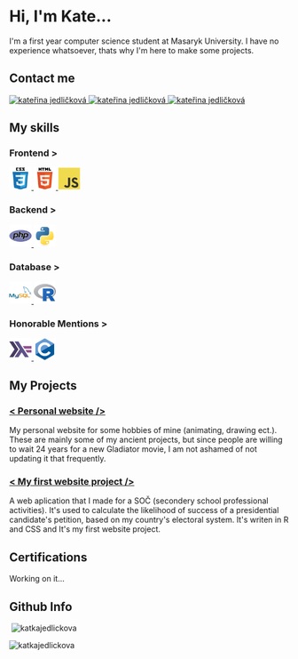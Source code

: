 <!DOCTYPE html>
<html lang="en">
<head>
  <link rel="stylesheet" href="style.css" />
  <meta charset="utf-8" />
</head>
<body>
<h1>Hi, I'm Kate...</h1>
<p>I'm a first year computer science student at Masaryk University. I have no experience whatsoever, thats why I'm here to make some projects.</p>

<section id="contacts">
  <h2>Contact me</h2>
  <div class="icons">
  <a href="https://linkedin.com/in/kateřina jedličková" target="blank"><img src="https://raw.githubusercontent.com/rahuldkjain/github-profile-readme-generator/master/src/images/icons/Social/linked-in-alt.svg" alt="kateřina jedličková" height="30" width="40" />
  </a>
  <a href="https://www.instagram.com/jedl.katka/" target="blank"><img src="https://raw.githubusercontent.com/rahuldkjain/github-profile-readme-generator/master/src/images/icons/Social/instagram.svg" alt="kateřina jedličková" height="30" width="40" />
  </a>
  <a href="https://www.facebook.com/profile.php?id=100023287850047" target="blank"><img src="https://raw.githubusercontent.com/rahuldkjain/github-profile-readme-generator/master/src/images/icons/Social/facebook.svg" alt="kateřina jedličková" height="30" width="40" />
  </a>
  </div>
</section>

<section id="skills">
  <h2>My skills</h2>
    <div class="skill">
      <h3>Frontend <span>></span></h3>
      <div class="icons">
        <a href="https://www.w3schools.com/css/" target="_blank" rel="noreferrer" style="text-decoretion: none"> <img src="https://raw.githubusercontent.com/devicons/devicon/master/icons/css3/css3-original-wordmark.svg" alt="css3" width="40" height="40"/> 
        </a> 
        <a href="https://www.w3.org/html/" target="_blank" rel="noreferrer" style="text-decoretion: none"> <img src="https://raw.githubusercontent.com/devicons/devicon/master/icons/html5/html5-original-wordmark.svg" alt="html5" width="40" height="40"/> 
        </a> 
        <a href="https://developer.mozilla.org/en-US/docs/Web/JavaScript" target="_blank" rel="noreferrer" style="text-decoretion: none"> <img src="https://raw.githubusercontent.com/devicons/devicon/master/icons/javascript/javascript-original.svg" alt="javascript" width="40" height="40"/> 
        </a> 
      </div>
    </div>
    <div class="skill">
      <h3>Backend <span>></span></h3>
      <div class="icons"> 
        <a href="https://www.php.net" target="_blank" rel="noreferrer"> <img src="https://raw.githubusercontent.com/devicons/devicon/master/icons/php/php-original.svg" alt="php" width="40" height="40"/> 
        </a> 
        <a href="https://www.python.org" target="_blank" rel="noreferrer"> <img src="https://raw.githubusercontent.com/devicons/devicon/master/icons/python/python-original.svg" alt="python" width="40" height="40"/> 
        </a> 
      </div>
    </div>
    <div class="skill">
      <h3>Database <span>></span></h3>
      <div class="icons"> 
        <a href="https://www.mysql.com/" target="_blank" rel="noreferrer"> <img src="https://raw.githubusercontent.com/devicons/devicon/master/icons/mysql/mysql-original-wordmark.svg" alt="mysql" width="40" height="40"/> 
        </a> 
        <a href="https://www.r-project.org/" target="_blank" rel="noreferrer"> <img src="https://raw.githubusercontent.com/devicons/devicon/master/icons/r/r-original.svg" alt="r-original" width="40" height="40"/> 
        </a> 
      </div>
    </div>
  <div class="skill">
    <h3>Honorable Mentions <span>></span></h3>
    <div class="icons">
      <a href="https://www.haskell.com/" target="_blank" rel="noreferrer" style="text-decoretion: none"> <img src="https://raw.githubusercontent.com/devicons/devicon/master/icons/haskell/haskell-original.svg" alt="haskell" width="40" height="40"/> 
        </a> 
        <a href="https://www.r-project.org/" target="_blank" rel="noreferrer"> <img src="https://raw.githubusercontent.com/devicons/devicon/master/icons/c/c-original.svg" alt="c" width="40" height="40"/> 
        </a> 
    </div>
  </div>
  </section>

  <section id="projects">
    <h2>My Projects</h2>
    <div class="projects">
      <div class="project">
        <div class="description">
          <a href="https://katerina.jedlicka.live/" target="_blank">
            <h3><span><</span> Personal website <span>/></span></h3></a>
          <p>
            My personal website for some hobbies of mine (animating, drawing ect.).
            <br>These are mainly some of my ancient projects, but since people are willing to wait 24 years for a new Gladiator movie, I am not ashamed of not updating it that frequently.
          </p>
        </div>
      </div>
      <div class="project">
        <div class="description">
          <a href="https://kandidat.shinyapps.io/prezident/" target="_blank">
            <h3><span><</span> My first website project <span>/></span></h3>
          </a>
          <p>
            A web aplication that I made for a SOČ (secondery school professional activities). It's used to calculate the likelihood of success of a presidential candidate's petition, based on my country's electoral system. It's writen in R and CSS and It's my first website project.
          </p>
        </div>
      </div>
    </div>
  </section>

  <section id="certifications">
    <h2>Certifications</h2>
    <p>Working on it...</p>
  </section>

  <section id="info">
    <h2>Github Info</h2>
    <p>&nbsp;<img src="https://github-readme-stats.vercel.app/api?username=katkajedlickova&show_icons=true&locale=en" alt="katkajedlickova" />
    </p>
    <p> <img src="https://komarev.com/ghpvc/?username=katkajedlickova&label=Profile%20views&color=0e75b6&style=flat" alt="katkajedlickova" /> 
    </p>
  <section>
</body>
</html>
